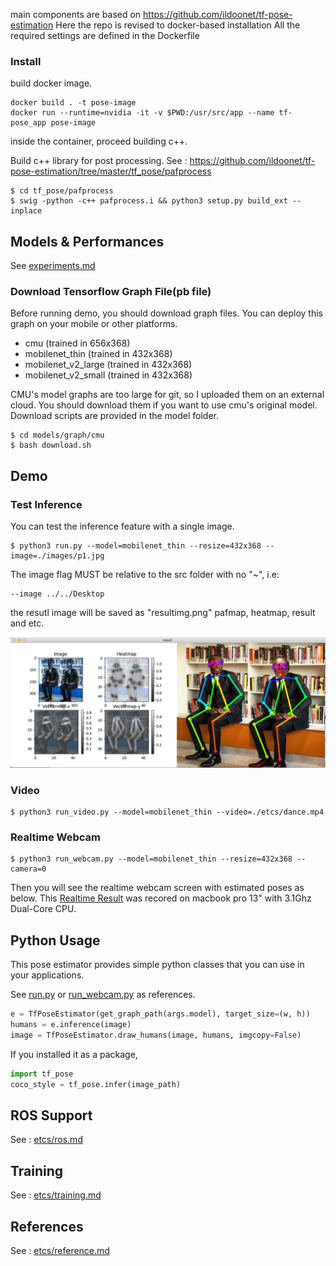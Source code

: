 main components are based on https://github.com/ildoonet/tf-pose-estimation
Here the repo is revised to docker-based installation
All the required settings are defined in the Dockerfile

### Install

build docker image.
```
docker build . -t pose-image
docker run --runtime=nvidia -it -v $PWD:/usr/src/app --name tf-pose_app pose-image

```

inside the container, proceed building c++.

Build c++ library for post processing. See : https://github.com/ildoonet/tf-pose-estimation/tree/master/tf_pose/pafprocess
```
$ cd tf_pose/pafprocess
$ swig -python -c++ pafprocess.i && python3 setup.py build_ext --inplace
```


## Models & Performances

See [experiments.md](./etc/experiments.md)

### Download Tensorflow Graph File(pb file)

Before running demo, you should download graph files. You can deploy this graph on your mobile or other platforms.

- cmu (trained in 656x368)
- mobilenet_thin (trained in 432x368)
- mobilenet_v2_large (trained in 432x368)
- mobilenet_v2_small (trained in 432x368)

CMU's model graphs are too large for git, so I uploaded them on an external cloud. You should download them if you want to use cmu's original model. Download scripts are provided in the model folder.

```
$ cd models/graph/cmu
$ bash download.sh
```

## Demo

### Test Inference

You can test the inference feature with a single image.

```
$ python3 run.py --model=mobilenet_thin --resize=432x368 --image=./images/p1.jpg
```


The image flag MUST be relative to the src folder with no "~", i.e:
```
--image ../../Desktop
```
the resutl image will be saved as "resultimg.png" pafmap, heatmap, result and etc.

![inferent_result](./etcs/inference_result2.png)

### Video

```
$ python3 run_video.py --model=mobilenet_thin --video=./etcs/dance.mp4
```

### Realtime Webcam

```
$ python3 run_webcam.py --model=mobilenet_thin --resize=432x368 --camera=0
```

Then you will see the realtime webcam screen with estimated poses as below. This [Realtime Result](./etcs/openpose_macbook13_mobilenet2.gif) was recored on macbook pro 13" with 3.1Ghz Dual-Core CPU.

## Python Usage

This pose estimator provides simple python classes that you can use in your applications.

See [run.py](run.py) or [run_webcam.py](run_webcam.py) as references.

```python
e = TfPoseEstimator(get_graph_path(args.model), target_size=(w, h))
humans = e.inference(image)
image = TfPoseEstimator.draw_humans(image, humans, imgcopy=False)
```

If you installed it as a package,

```python
import tf_pose
coco_style = tf_pose.infer(image_path)
```

## ROS Support

See : [etcs/ros.md](./etcs/ros.md)

## Training

See : [etcs/training.md](./etcs/training.md)

## References

See : [etcs/reference.md](./etcs/reference.md)
